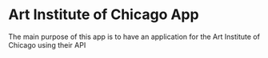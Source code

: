 # Art Institute of Chicago App 
The main purpose of this app is to have an application for the Art Institute of Chicago using their API
